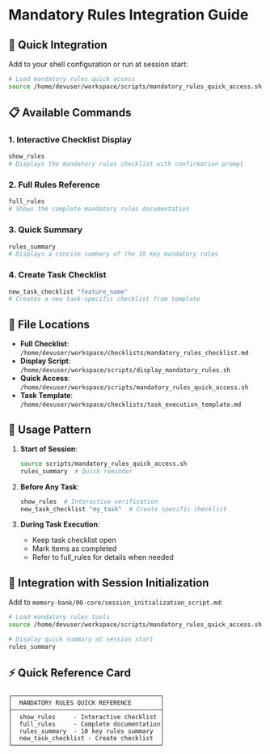 # Mandatory Rules Integration Guide

## 🚀 Quick Integration

Add to your shell configuration or run at session start:

```bash
# Load mandatory rules quick access
source /home/devuser/workspace/scripts/mandatory_rules_quick_access.sh
```

## 📋 Available Commands

### 1. Interactive Checklist Display
```bash
show_rules
# Displays the mandatory rules checklist with confirmation prompt
```

### 2. Full Rules Reference
```bash
full_rules
# Shows the complete mandatory rules documentation
```

### 3. Quick Summary
```bash
rules_summary
# Displays a concise summary of the 10 key mandatory rules
```

### 4. Create Task Checklist
```bash
new_task_checklist "feature_name"
# Creates a new task-specific checklist from template
```

## 📁 File Locations

- **Full Checklist**: `/home/devuser/workspace/checklists/mandatory_rules_checklist.md`
- **Display Script**: `/home/devuser/workspace/scripts/display_mandatory_rules.sh`
- **Quick Access**: `/home/devuser/workspace/scripts/mandatory_rules_quick_access.sh`
- **Task Template**: `/home/devuser/workspace/checklists/task_execution_template.md`

## 🎯 Usage Pattern

1. **Start of Session**:
   ```bash
   source scripts/mandatory_rules_quick_access.sh
   rules_summary  # Quick reminder
   ```

2. **Before Any Task**:
   ```bash
   show_rules  # Interactive verification
   new_task_checklist "my_task"  # Create specific checklist
   ```

3. **During Task Execution**:
   - Keep task checklist open
   - Mark items as completed
   - Refer to full_rules for details when needed

## 🔗 Integration with Session Initialization

Add to `memory-bank/00-core/session_initialization_script.md`:

```bash
# Load mandatory rules tools
source /home/devuser/workspace/scripts/mandatory_rules_quick_access.sh

# Display quick summary at session start
rules_summary
```

## ⚡ Quick Reference Card

```
┌─────────────────────────────────────────┐
│  MANDATORY RULES QUICK REFERENCE        │
├─────────────────────────────────────────┤
│  show_rules     - Interactive checklist │
│  full_rules     - Complete documentation│
│  rules_summary  - 10 key rules summary  │
│  new_task_checklist - Create checklist  │
└─────────────────────────────────────────┘
```